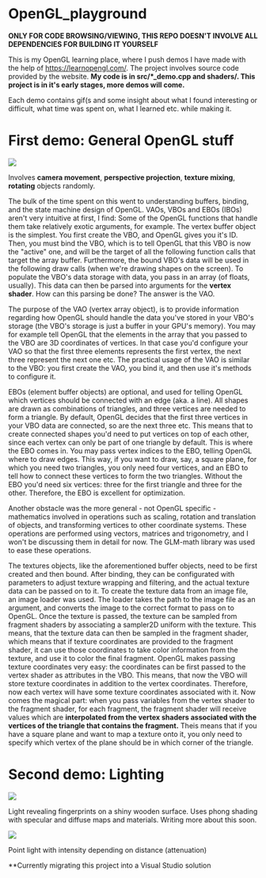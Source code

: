 # OpenGL_playground

**ONLY FOR CODE BROWSING/VIEWING, THIS REPO DOESN'T INVOLVE ALL DEPENDENCIES FOR BUILDING IT YOURSELF**

This is my OpenGL learning place, where I push demos I have made with the help of https://learnopengl.com/. The project involves source code provided by the website. **My code is in src/*_demo.cpp and shaders/. This project is in it's early stages, more demos will come.**

Each demo contains gif(s and some insight about what I found interesting or difficult, what time was spent on, what I learned etc. while making it.

# First demo: General OpenGL stuff
![](https://github.com/Willecode/OpenGL_playground/blob/300d6c4c5e4c979e3984dc671672613facb80b16/movement_demo.gif)

Involves **camera movement**, **perspective projection**, **texture mixing**, **rotating** objects randomly.

The bulk of the time spent on this went to understanding buffers, binding, and the state machine design of OpenGL. VAOs, VBOs and EBOs (IBOs) aren't very intuitive at first, I find: Some of the OpenGL functions that handle them take relatively exotic arguments, for example. The vertex buffer object is the simplest. You first create the VBO, and OpenGL gives you it's ID. Then, you must bind the VBO, which is to tell OpenGL that this VBO is now the "active" one, and will be the target of all the following function calls that target the array buffer. Furthermore, the bound VBO's data will be used in the following draw calls (when we're drawing shapes on the screen). To populate the VBO's data storage with data, you pass in an array (of floats, usually). This data can then be parsed into arguments for the **vertex shader**. How can this parsing be done? The answer is the VAO.

The purpose of the VAO (vertex array object), is to provide information regarding how OpenGL should handle the data you've stored in your VBO's storage (the VBO's storage is just a buffer in your GPU's memory). You may for example tell OpenGL that the elements in the array that you passed to the VBO are 3D coordinates of vertices. In that case you'd configure your VAO so that the first three elements represents the first vertex, the next three represent the next one etc. The practical usage of the VAO is similar to the VBO: you first create the VAO, you bind it, and then use it's methods to configure it.

EBOs (element buffer objects) are optional, and used for telling OpenGL which vertices should be connected with an edge (aka. a line). All shapes are drawn as combinations of triangles, and three vertices are needed to form a triangle. By default, OpenGL decides that the first three vertices in your VBO data are connected, so are the next three etc. This means that to create connected shapes you'd need to put vertices on top of each other, since each vertex can only be part of one triangle by default. This is where the EBO comes in. You may pass vertex indices to the EBO, telling OpenGL where to draw edges. This way, if you want to draw, say, a square plane, for which you need two triangles, you only need four vertices, and an EBO to tell how to connect these vertices to form the two triangles. Without the EBO you'd need six vertices: three for the first triangle and three for the other. Therefore, the EBO is excellent for optimization.

Another obstacle was the more general - not OpenGL specific - mathematics involved in operations such as scaling, rotation and translation of objects, and transforming vertices to other coordinate systems. These operations are performed using vectors, matrices and trigonometry, and I won't be discussing them in detail for now. The GLM-math library was used to ease these operations.

The textures objects, like the aforementioned buffer objects, need to be first created and then bound. After binding, they can be configurated with parameters to adjust texture wrapping and filtering, and the actual texture data can be passed on to it. To create the texture data from an image file, an image loader was used. The loader takes the path to the image file as an argument, and converts the image to the correct format to pass on to OpenGL. Once the texture is passed, the texture can be sampled from fragment shaders by associating a sampler2D uniform with the texture. This means, that the texture data can then be sampled in the fragment shader, which means that if texture coordinates are provided to the fragment shader, it can use those coordinates to take color information from the texture, and use it to color the final fragment. OpenGL makes passing texture coordinates very easy: the coordinates can be first passed to the vertex shader as attributes in the VBO. This means, that now the VBO will store texture coordinates in addition to the vertex coordinates. Therefore, now each vertex will have some texture coordinates associated with it. Now comes the magical part: when you pass variables from the vertex shader to the fragment shader, for each fragment, the fragment shader will receive values which are **interpolated from the vertex shaders associated with the vertices of the triangle that contains the fragment.** Theis means that if you have a square plane and want to map a texture onto it, you only need to specify which vertex of the plane should be in which corner of the triangle.

# Second demo: Lighting
![](https://github.com/Willecode/OpenGL_playground/blob/0e81273231712c3ab79bfae00564bb24ccf23c84/specular-diffuse-map.gif)

Light revealing fingerprints on a shiny wooden surface. Uses phong shading with specular and diffuse maps and materials. Writing more about this soon.

![](https://github.com/Willecode/OpenGL_playground/blob/bd6feb2621b91839c9fadd77c7c057bec973a0ca/point-light.gif)

Point light with intensity depending on distance (attenuation)

**Currently migrating this project into a Visual Studio solution
